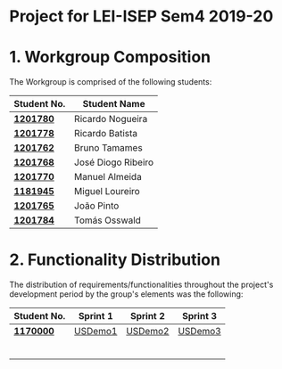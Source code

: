 # Project for  LEI-ISEP Sem4 2019-20

# 1. Workgroup Composition

The Workgroup is comprised of the following students:

| Student No.	   | Student Name			    |
|--------------|------------------------------|
| **[1201780](/docs/1201780.md/)**  | Ricardo Nogueira          |
| **[1201778](/docs/1170000/)**  | Ricardo Batista      | 						        |
| **[1201762](/docs/1170000/)**  | Bruno Tamames        | 						        |
| **[1201768](/docs/1170000/)**  | José Diogo Ribeiro         | 						        |
| **[1201770](/docs/1170000/)**  | Manuel Almeida             | 						        |
| **[1181945](/docs/US002%20GetStandardCategories.md/)**  | Miguel Loureiro             | 						        |
| **[1201765](/docs/1170000/)**  | João Pinto             | 						        |
**[1201784](/docs/1170000/)**  | Tomás Osswald

# 2. Functionality Distribution ###
The distribution of requirements/functionalities throughout the project's development period by the group's elements was the following:


| Student No.	| Sprint 1 | Sprint 2 | Sprint 3 |
|------------|----------|----------|----------|
| [**1170000**](/docs/1170000/)| [USDemo1](/docs/USDemo1)| [USDemo2](/docs/USDemo2)| [USDemo3](/docs/USDemo3) |
|          	|          |          |          |
|          	|          |          |          |
|          	|          |          |          |
|          	|          |          |          |
|          	|          |          |          |
|          	|          |          |          |